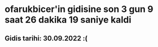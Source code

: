 # ofarukbicer'in gidisine son 3 gun 9 saat 26 dakika 19 saniye kaldi

## Gidis tarihi: 30.09.2022 :(